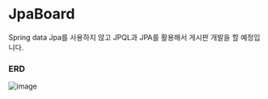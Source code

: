 # JpaBoard
Spring data Jpa를 사용하지 않고 JPQL과 JPA를 활용해서 게시판 개발을 할 예정입니다.

### ERD
![image](<img width="843" alt="스크린샷 2023-12-07 13 26 19" src="https://github.com/pp8817/JpaBoard/assets/71458064/b488432e-22b1-4f44-a686-ef6b431c4e2e">)
